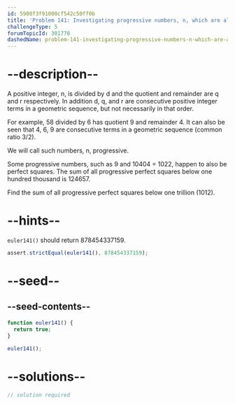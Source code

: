 ```yaml
---
id: 5900f3f91000cf542c50ff0b
title: 'Problem 141: Investigating progressive numbers, n, which are also square'
challengeType: 5
forumTopicId: 301770
dashedName: problem-141-investigating-progressive-numbers-n-which-are-also-square
---
```


# --description--

A positive integer, n, is divided by d and the quotient and remainder are q and r respectively. In addition d, q, and r are consecutive positive integer terms in a geometric sequence, but not necessarily in that order.

For example, 58 divided by 6 has quotient 9 and remainder 4. It can also be seen that 4, 6, 9 are consecutive terms in a geometric sequence (common ratio 3/2).

We will call such numbers, n, progressive.

Some progressive numbers, such as 9 and 10404 = 1022, happen to also be perfect squares. The sum of all progressive perfect squares below one hundred thousand is 124657.

Find the sum of all progressive perfect squares below one trillion (1012).

# --hints--

`euler141()` should return 878454337159.

```js
assert.strictEqual(euler141(), 878454337159);
```

# --seed--

## --seed-contents--

```js
function euler141() {
  return true;
}

euler141();
```

# --solutions--

```js
// solution required
```
